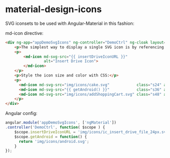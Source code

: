 material-design-icons
=====================

SVG iconsets to be used with Angular-Material in this fashion:

md-icon directive:

```html
<div ng-app="appDemoSvgIcons" ng-controller="DemoCtrl" ng-cloak layout="column" layout-margin >
    <p>The simplest way to display a single SVG icon is by referencing it by URL:</p>
    <p>
        <md-icon md-svg-src="{{ insertDriveIconURL }}"
                 alt="Insert Drive Icon">
        </md-icon>
    </p>
    <p>Style the icon size and color with CSS:</p>
    <p>
      <md-icon md-svg-src="img/icons/cake.svg"            class="s24" alt="Cake"    ></md-icon>
      <md-icon md-svg-src="{{ getAndroid() }}"            class="s36" alt="Android "></md-icon>
      <md-icon md-svg-src="img/icons/addShoppingCart.svg" class="s48" alt="Cart"    ></md-icon>
    </p>
</div>
```

Angular config:
```javascript
angular.module('appDemoSvgIcons', ['ngMaterial'])
.controller('DemoCtrl', function( $scope ) {
    $scope.insertDriveIconURL = 'img/icons/ic_insert_drive_file_24px.svg';
    $scope.getAndroid = function() {
      return 'img/icons/android.svg';
    }
});
```
